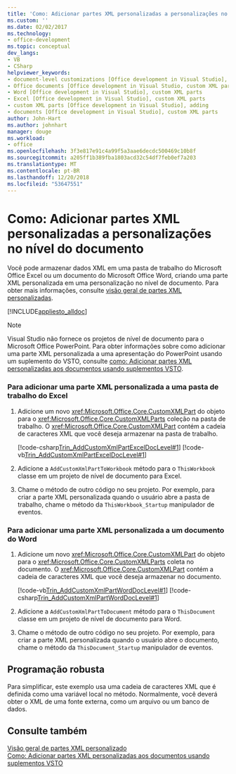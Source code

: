```yaml
---
title: 'Como: Adicionar partes XML personalizadas a personalizações no nível do documento'
ms.custom: ''
ms.date: 02/02/2017
ms.technology:
- office-development
ms.topic: conceptual
dev_langs:
- VB
- CSharp
helpviewer_keywords:
- document-level customizations [Office development in Visual Studio], custom XML parts
- Office documents [Office development in Visual Studio, custom XML parts
- Word [Office development in Visual Studio], custom XML parts
- Excel [Office development in Visual Studio], custom XML parts
- custom XML parts [Office development in Visual Studio], adding
- documents [Office development in Visual Studio], custom XML parts
author: John-Hart
ms.author: johnhart
manager: douge
ms.workload:
- office
ms.openlocfilehash: 3f3e817e91c4a99f5a3aae6decdc500469c10b8f
ms.sourcegitcommit: a205ff1b389fba1803acd32c54df7feb0ef7a203
ms.translationtype: MT
ms.contentlocale: pt-BR
ms.lasthandoff: 12/20/2018
ms.locfileid: "53647551"
---
```

# <a name="how-to-add-custom-xml-parts-to-document-level-customizations"></a>Como: Adicionar partes XML personalizadas a personalizações no nível do documento
  Você pode armazenar dados XML em uma pasta de trabalho do Microsoft Office Excel ou um documento do Microsoft Office Word, criando uma parte XML personalizada em uma personalização no nível de documento. Para obter mais informações, consulte [visão geral de partes XML personalizadas](../vsto/custom-xml-parts-overview.md).  
  
 [!INCLUDE[appliesto_alldoc](../vsto/includes/appliesto-alldoc-md.md)]  
  
> [!NOTE]  
>  Visual Studio não fornece os projetos de nível de documento para o Microsoft Office PowerPoint. Para obter informações sobre como adicionar uma parte XML personalizada a uma apresentação do PowerPoint usando um suplemento do VSTO, consulte [como: Adicionar partes XML personalizadas aos documentos usando suplementos VSTO](../vsto/how-to-add-custom-xml-parts-to-documents-by-using-vsto-add-ins.md).  
  
### <a name="to-add-a-custom-xml-part-to-an-excel-workbook"></a>Para adicionar uma parte XML personalizada a uma pasta de trabalho do Excel  
  
1.  Adicione um novo <xref:Microsoft.Office.Core.CustomXMLPart> do objeto para o <xref:Microsoft.Office.Core.CustomXMLParts> coleção na pasta de trabalho. O <xref:Microsoft.Office.Core.CustomXMLPart> contém a cadeia de caracteres XML que você deseja armazenar na pasta de trabalho.  
  
     [!code-csharp[Trin_AddCustomXmlPartExcelDocLevel#1](../vsto/codesnippet/CSharp/Trin_AddCustomXmlPartExcelDocLevel/ThisWorkbook.cs#1)]
     [!code-vb[Trin_AddCustomXmlPartExcelDocLevel#1](../vsto/codesnippet/VisualBasic/Trin_AddCustomXmlPartExcelDocLevel/ThisWorkbook.vb#1)]  
  
2.  Adicione a `AddCustomXmlPartToWorkbook` método para o `ThisWorkbook` classe em um projeto de nível de documento para Excel.  
  
3.  Chame o método de outro código no seu projeto. Por exemplo, para criar a parte XML personalizada quando o usuário abre a pasta de trabalho, chame o método da `ThisWorkbook_Startup` manipulador de eventos.  
  
### <a name="to-add-a-custom-xml-part-to-a-word-document"></a>Para adicionar uma parte XML personalizada a um documento do Word  
  
1.  Adicione um novo <xref:Microsoft.Office.Core.CustomXMLPart> do objeto para o <xref:Microsoft.Office.Core.CustomXMLParts> coleta no documento. O <xref:Microsoft.Office.Core.CustomXMLPart> contém a cadeia de caracteres XML que você deseja armazenar no documento.  
  
     [!code-vb[Trin_AddCustomXmlPartWordDocLevel#1](../vsto/codesnippet/VisualBasic/Trin_AddCustomXmlPartWordDocLevel/ThisDocument.vb#1)]
     [!code-csharp[Trin_AddCustomXmlPartWordDocLevel#1](../vsto/codesnippet/CSharp/Trin_AddCustomXmlPartWordDocLevel/ThisDocument.cs#1)]  
  
2.  Adicione a `AddCustomXmlPartToDocument` método para o `ThisDocument` classe em um projeto de nível de documento para Word.  
  
3.  Chame o método de outro código no seu projeto. Por exemplo, para criar a parte XML personalizada quando o usuário abre o documento, chame o método da `ThisDocument_Startup` manipulador de eventos.  
  
## <a name="robust-programming"></a>Programação robusta  
 Para simplificar, este exemplo usa uma cadeia de caracteres XML que é definida como uma variável local no método. Normalmente, você deverá obter o XML de uma fonte externa, como um arquivo ou um banco de dados.  
  
## <a name="see-also"></a>Consulte também  
 [Visão geral de partes XML personalizado](../vsto/custom-xml-parts-overview.md)   
 [Como: Adicionar partes XML personalizadas aos documentos usando suplementos VSTO](../vsto/how-to-add-custom-xml-parts-to-documents-by-using-vsto-add-ins.md)  
  
